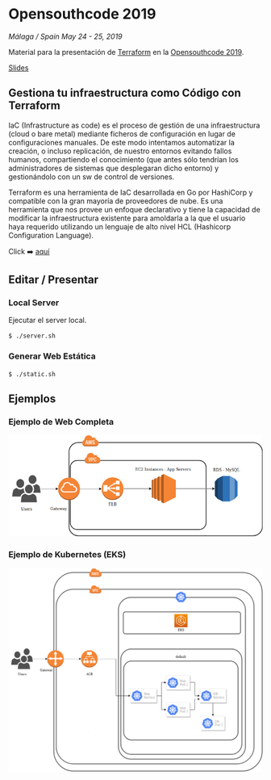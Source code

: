 # Opensouthcode 2019
*Málaga / Spain*
*May 24 - 25, 2019*

Material para la presentación de [Terraform](https://www.terraform.io) en la [Opensouthcode 2019](https://www.opensouthcode.org/conferences/opensouthcode2019).

[Slides](https://mendrugory.github.io/opensouthcode2019/#/)

## Gestiona tu infraestructura como Código con Terraform

IaC (Infrastructure as code) es el proceso de gestión de una infraestructura (cloud o bare metal) mediante ficheros de configuración en lugar de configuraciones manuales. De este modo intentamos automatizar la creación, o incluso replicación, de nuestro entornos evitando fallos humanos, compartiendo el conocimiento (que antes sólo tendrían los administradores de sistemas que desplegaran dicho entorno) y gestionándolo con un sw de control de versiones.

Terraform es una herramienta de IaC desarrollada en Go por HashiCorp y compatible con la gran mayoría de proveedores de nube. Es una herramienta que nos provee un enfoque declarativo y tiene la capacidad de modificar la infraestructura existente para amoldarla a la que el usuario haya requerido utilizando un lenguaje de alto nivel HCL (Hashicorp Configuration Language).

Click :arrow_right: [aquí](https://www.opensouthcode.org/conferences/opensouthcode2019/program/proposals/189)

## Editar / Presentar

### Local Server

Ejecutar el server local.

```
$ ./server.sh
```

### Generar Web Estática

```
$ ./static.sh
```

## Ejemplos

### Ejemplo de Web Completa


![](images/webarechitecture.png)


### Ejemplo de Kubernetes (EKS)

![](images/k8sarchitecture.png)